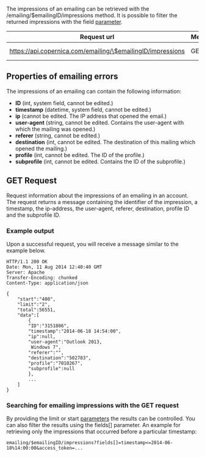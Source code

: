The impressions of an emailing can be retrieved with the
/emailing/\$emailingID/impressions method. It is possible to filter the
returned impressions with the field
[parameter](./rest-api-parameters.md).

| Request url | Methods | Parameters |
| --- | --- | --- |
| https://api.copernica.com/emailing/\$emailingID/impressions | GET | limit, start, fields[] |

Properties of emailing errors
-----------------------------

The impressions of an emailing can contain the following information:

-   **ID** (int, system field, cannot be edited.)
-   **timestamp** (datetime, system field, cannot be edited.)
-   **ip** (cannot be edited. The IP address that opened the email.)
-   **user-agent** (string, cannot be edited. Contains the user-agent
    with which the mailing was opened.)
-   **referer** (string, cannot be edited.)
-   **destination** (int, cannot be edited. The destination of this
    mailing which opened the mailing.)
-   **profile** (int, cannot be edited. The ID of the profile.)
-   **subprofile** (int, cannot be edited. Contains the ID of the
    subprofile.)

GET Request
-----------

Request information about the impressions of an emailing in an account.
The request returns a message containing the identifier of the
impression, a timestamp, the ip-address, the user-agent, referer,
destination, profile ID and the subprofile ID.

### Example output

Upon a successful request, you will receive a message similar to the
example below.

```
HTTP/1.1 200 OK
Date: Mon, 11 Aug 2014 12:40:40 GMT 
Server: Apache 
Transfer-Encoding: chunked 
Content-Type: application/json 

{
    "start":"400",
    "limit":"2",
    "total":56551,
    "data":[
        {
        "ID":"3151806",
        "timestamp":"2014-06-18 14:54:00",
        "ip":null,
        "user-agent":"Outlook 2013,
         Windows 7",
        "referer":"",
        "destination":"502783",
        "profile":"7010267",
        "subprofile":null
        },
        ...
    ]
}
```

### Searching for emailing impressions with the GET request

By providing the limit or start
[parameters](./rest-api-parameters.md)
the results can be controlled. You can also filter the results using the
fields[] parameter. An example for retrieving only the impressions that
occurred before a particular timestamp:

```
emailing/$emailingID/impressions?fields[]=timestamp<=2014-06-18%14:00:00&access_token=...
```
